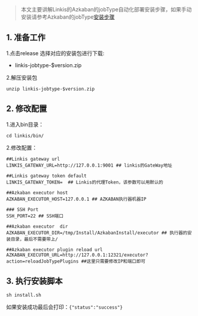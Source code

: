 > 本文主要讲解Linkis的Azkaban的jobType自动化部署安装步骤，如果手动安装请参考Azkaban的jobType[安装步骤](https://azkaban.github.io/azkaban/docs/latest/#job-types)


## 1. 准备工作
1.点击release 选择对应的安装包进行下载:

- linkis-jobtype-$version.zip

2.解压安装包
```
unzip linkis-jobtype-$version.zip
```
## 2. 修改配置
1.进入bin目录：

```
cd linkis/bin/
```
2.修改配置：
```
##Linkis gateway url 
LINKIS_GATEWAY_URL=http://127.0.0.1:9001 ## linkis的GateWay地址

##Linkis gateway token default
LINKIS_GATEWAY_TOKEN=  ## Linkis的代理Token，该参数可以用默认的

##Azkaban executor host 
AZKABAN_EXECUTOR_HOST=127.0.0.1 ## AZKABAN执行器机器IP

### SSH Port 
SSH_PORT=22 ## SSH端口

##Azkaban executor  dir 
AZKABAN_EXECUTOR_DIR=/tmp/Install/AzkabanInstall/executor ## 执行器的安装目录，最后不需要带上/

##Azkaban executor plugin reload url 
AZKABAN_EXECUTOR_URL=http://127.0.0.1:12321/executor?action=reloadJobTypePlugins ##这里只需要修改IP和端口即可
```
## 3. 执行安装脚本
```
sh install.sh
```
如果安装成功最后会打印：```{"status":"success"}```

